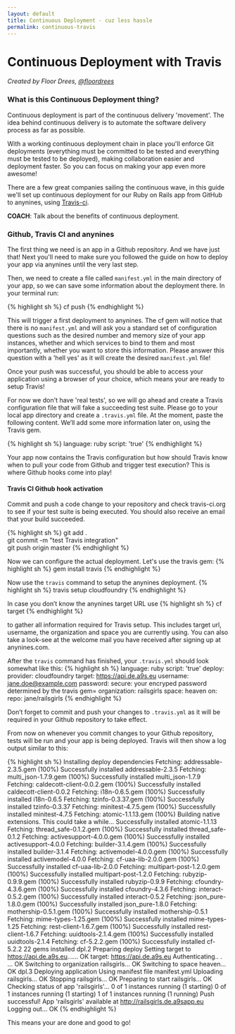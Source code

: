 ```yaml
---
layout: default
title: Continuous Deployment - cuz less hassle
permalink: continuous-travis
---
```


# Continuous Deployment with Travis

*Created by Floor Drees, [@floordrees](https://twitter.com/floordrees)* 

### What is this Continuous Deployment thing?

Continuous deployment is part of the continuous delivery 'movement'. The idea behind continuous delivery is to automate the software delivery process as far as possible. 

With a working continuous deployment chain in place you'll enforce Git deployments (everything must be committed to be tested and everything must be tested to be deployed), making collaboration easier and deployment faster. So you can focus on making your app even more awesome!

There are a few great companies sailing the continuous wave, in this guide we'll set up continuous deployment for our Ruby on Rails app from GitHub to anynines, using [Travis-ci](http://about.travis-ci.org/). 

__COACH__: Talk about the benefits of continuous deployment.

### Github, Travis CI and anynines

The first thing we need is an app in a Github repository. And we have just that! Next you'll need to make sure you followed the guide on how to deploy your app via anynines until the very last step.

Then, we need to create a file called `manifest.yml` in the main directory of your app, so we can save some information about the deployment there. In your terminal run:

{% highlight sh %}
cf push
{% endhighlight %}

This will trigger a first deployment to anynines. The cf gem will notice that there is no `manifest.yml` and will ask you a standard set of configuration questions such as the desired number and memory size of your app instances, whether and which services to bind to them and most importantly, whether you want to store this information.
Please answer this question with a 'hell yes' as it will create the desired `manifest.yml` file!

Once your push was successful, you should be able to access your application using a browser of your choice, which means your are ready to setup Travis!

For now we don't have 'real tests', so we will go ahead and create a Travis configuration file that will fake a succeeding test suite. Please go to your local app directory and create a ``.travis.yml`` file. At the moment, paste the following content. We’ll add some more information later on, using the Travis gem.

{% highlight sh %}
language: ruby
script: 'true'
{% endhighlight %}

Your app now contains the Travis configuration but how should Travis know when to pull your code from Github and trigger test execution? This is where Github hooks come into play!

#### Travis CI Github hook activation

Commit and push a code change to your repository and check travis-ci.org to see if your test suite is being executed. You should also receive an email that your build succeeded.

{% highlight sh %}
git add .  
git commit -m "test Travis integration"  
git push origin master
{% endhighlight %}

Now we can configure the actual deployment.
Let's use the travis gem:
{% highlight sh %}
gem install travis
{% endhighlight %}

Now use the `travis` command to setup the anynines deployment.
{% highlight sh %}
travis setup cloudfoundry
{% endhighlight %}

In case you don’t know the anynines target URL use
{% highlight sh %}
cf target
{% endhighlight %}

to gather all information required for Travis setup. This includes target url, username, the organization and space you are currently using. You can also take a look-see at the welcome mail you have received after signing up at anynines.com.

After the `travis` command has finished, your ``.travis.yml`` should look somewhat like this:
{% highlight sh %}
language: ruby
script: 'true'
deploy:
  provider: cloudfoundry
  target: https://api.de.a9s.eu
  username: jane.doe@example.com
  password:
    secure: your encryped password determined by the travis gem=
  organization: railsgirls
  space: heaven
  on:
    repo: jane/railsgirls
{% endhighlight %}

Don’t forget to commit and push your changes to ``.travis.yml`` as it will be required in your Github repository to take effect.

From now on whenever you commit changes to your Github repository, tests will be run and your app is being deployed. Travis will then show a log output similar to this:

{% highlight sh %}
Installing deploy dependencies
Fetching: addressable-2.3.5.gem (100%)
Successfully installed addressable-2.3.5
Fetching: multi_json-1.7.9.gem (100%)
Successfully installed multi_json-1.7.9
Fetching: caldecott-client-0.0.2.gem (100%)
Successfully installed caldecott-client-0.0.2
Fetching: i18n-0.6.5.gem (100%)
Successfully installed i18n-0.6.5
Fetching: tzinfo-0.3.37.gem (100%)
Successfully installed tzinfo-0.3.37
Fetching: minitest-4.7.5.gem (100%)
Successfully installed minitest-4.7.5
Fetching: atomic-1.1.13.gem (100%)
Building native extensions.  This could take a while...
Successfully installed atomic-1.1.13
Fetching: thread_safe-0.1.2.gem (100%)
Successfully installed thread_safe-0.1.2
Fetching: activesupport-4.0.0.gem (100%)
Successfully installed activesupport-4.0.0
Fetching: builder-3.1.4.gem (100%)
Successfully installed builder-3.1.4
Fetching: activemodel-4.0.0.gem (100%)
Successfully installed activemodel-4.0.0
Fetching: cf-uaa-lib-2.0.0.gem (100%)
Successfully installed cf-uaa-lib-2.0.0
Fetching: multipart-post-1.2.0.gem (100%)
Successfully installed multipart-post-1.2.0
Fetching: rubyzip-0.9.9.gem (100%)
Successfully installed rubyzip-0.9.9
Fetching: cfoundry-4.3.6.gem (100%)
Successfully installed cfoundry-4.3.6
Fetching: interact-0.5.2.gem (100%)
Successfully installed interact-0.5.2
Fetching: json_pure-1.8.0.gem (100%)
Successfully installed json_pure-1.8.0
Fetching: mothership-0.5.1.gem (100%)
Successfully installed mothership-0.5.1
Fetching: mime-types-1.25.gem (100%)
Successfully installed mime-types-1.25
Fetching: rest-client-1.6.7.gem (100%)
Successfully installed rest-client-1.6.7
Fetching: uuidtools-2.1.4.gem (100%)
Successfully installed uuidtools-2.1.4
Fetching: cf-5.2.2.gem (100%)
Successfully installed cf-5.2.2
22 gems installed
dpl.2
Preparing deploy
Setting target to https://api.de.a9s.eu...... OK
target: https://api.de.a9s.eu
Authenticating.. .  ... OK
Switching to organization railsgirls... OK
Switching to space heaven... OK
dpl.3
Deploying application
Using manifest file manifest.yml
Uploading railsgirls... OK
Stopping railsgirls... OK
Preparing to start railsgirls... OK
Checking status of app 'railsgirls'...
  0 of 1 instances running (1 starting)
  0 of 1 instances running (1 starting)
  1 of 1 instances running (1 running)
Push successful! App 'railsgirls' available at http://railsgirls.de.a9sapp.eu
Logging out... OK
{% endhighlight %}

This means your are done and good to go! 
